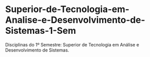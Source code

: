 # Superior-de-Tecnologia-em-Analise-e-Desenvolvimento-de-Sistemas-1-Sem
Disciplinas do 1º Semestre: Superior de Tecnologia em Análise e Desenvolvimento de Sistemas.
